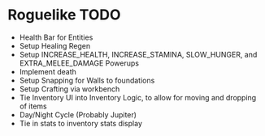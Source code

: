 # Roguelike TODO

[//]: # (- Fix AI Pathfinding not functioning.)
[//]: # (- Tie in Loot Tables)
- Health Bar for Entities
- Setup Healing Regen
- Setup INCREASE_HEALTH, INCREASE_STAMINA, SLOW_HUNGER, and EXTRA_MELEE_DAMAGE Powerups
- Implement death
- Setup Snapping for Walls to foundations
- Setup Crafting via workbench
- Tie Inventory UI into Inventory Logic, to allow for moving and dropping of items
- Day/Night Cycle (Probably Jupiter)
- Tie in stats to inventory stats display 